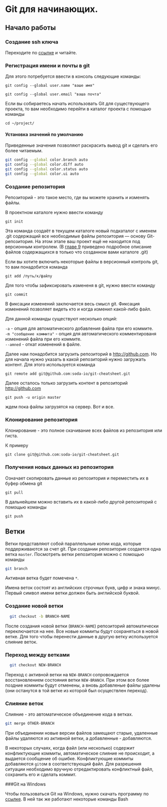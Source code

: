 # Git для начинающих.

## Начало работы
### Создание ssh ключа

Переходите по [ссылке](https://help.github.com/articles/generating-ssh-keys) и читайте.

### Регистрация имени и почты в git
Для этого потребуется ввести в консоль следующие команды:

`git config --global user.name "ваше имя"`  

`git config --global user.email "ваша почта"`

Если вы собираетесь начать использовать Git для существующего проекта, то вам необходимо перейти в каталог проекта c помощью команды 

`cd ~/project/`


#### Установка значений по умолчанию

Приведенные значения позволяют раскрасить вывод git и сделать его более читаемым.

```bash
git config --global color.branch auto
git config --global color.diff auto
git config --global color.status auto
git config --global color.ui auto
```

### Создание репозитория

Репозиторий - это такое место, где вы можете хранить и изменять файлы.

В проектном каталоге нужно ввести команду

`git init`

Эта команда создаёт в текущем каталоге новый подкаталог с именем .git содержащий все необходимые файлы репозитория — основу Git-репозитория. На этом этапе 
ваш проект ещё не находится под версионным контролем. (В [главе 9](http://git-scm.com/book/ru/Git-%D0%B8%D0%B7%D0%BD%D1%83%D1%82%D1%80%D0%B8) приведено
подробное описание файлов содержащихся в только что созданном вами каталоге .git)

Если вы хотите включить некоторые файлы в версионный контроль git, то вам понадобится команда 

`git add /путь/к/файлу`  

Для того чтобы зафиксировать измененя в git, нужно ввести команду 

`git commit`

В фиксации изменений заключается весь смысл git. Фиксация изменений позволяет видеть кто и когда изменил какой-либо файл.

Для данной команды существуют несколько опций:

`-a` - опция для автоматического добавления файла при его коммите.  
`-m "сообщение коммита"` - опция для автоматического комментированя изменений файла при его коммите.  
`--amned` - откат изменений в файле.

Далее нам понадобится загрузить репозиторий в http://github.com. Но для начала нужно указать в какой репозиторий нужно загружать контент.
Для этого используется команда 

`git remote add git@github.com:soda-io/git-cheatsheet.git`

Далее осталось только загрузить контент в репозиторий http://github.com 

`git push -u origin master`

ждем пока файлы загрузятся на сервер.
Вот и все.

### Клонирование репозитория

Клонирование - это полное скачивание всех файлов из репозитория или гиста.

К примеру

`git clone git@github.com:soda-io/git-cheatsheet.git`

### Получения новых данных из репозитория

Означает скопировать данные из репозитория и переместить их в буфер обмена git

`git pull`

В дальнейшем можно вставить их в какой-либо другой репозиторий с помощью команды 

`git push`

## Ветки

Ветки представляют собой параллельные копии кода, которые поддерживаются за счет git. При создании репозитория создается одна ветка `master`. Посмотреть ветки репозитория можно с помощью команды

  ```bash
  git branch
  ```
  
Активная ветка будет помечена `*`.

Имена веток состоят из английских строчных букв, цифр и знака минус. 
Первый символ имени ветки должен быть английской буквой.
  
### Создание новой ветки


  ```bash
	git checkout -b BRANCH-NAME
  ```

После создания новой ветки (`BRANCH-NAME`) репозиторий автоматически переключается на нее. Все новые коммиты будут сохраняться в новой ветке. Для того чтобы перенести данные в другую ветку используется слияние веток.

### Переход между ветками

  ```bash
    git checkout NEW-BRANCH
  ```

Переход с активной ветки на `NEW-BRANCH` сопровождается восстановлением состояния ветки `NEW-BRANCH`. При этом все более поздние коммиты будут отменены, а вновь добавленые файлы удалены (они останутся в той ветке из которой был осуществлен переход).


### Слияние веток

Слияние - это автоматическое объединение кода в ветках.

 ```bash
 git merge OTHER-BRANCH
 ```
 
При объединении новые версии файлов замещают старые, удаленные файлы удаляются из активной ветки, а добавленные - добавляются.

В некоторых случаях, когда файл (или несколько) содержит конфликтующие коммиты, автоматическое слияние не происходит, а выдается сообщение об ошибке. Конфликтующие коммиты добавляются `git`ом в соответствующий файл. Для разрешения ситуации необходимо вручную отредактировать конфликтный файл, сохранить его и сделать коммит. 

###Git на Windows

Чтобы пользоваться Git на Windows, нужно скачать программу по [ссылке](http://git-scm.com/downloads). В ней так же работают некоторые команды Bash

